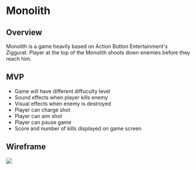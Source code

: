 # Monolith

## Overview

Monolith is a game heavily based on Action Button Entertainment's Ziggurat. 
Player at the top of the Monolith shoots down enemies before they reach him.

## MVP

  * Game will have different diffuculty level
  * Sound effects when player kills enemy
  * Visual effects when enemy is destroyed
  * Player can charge shot
  * Player can aim shot
  * Player can pause game
  * Score and number of kills displayed on game screen

## Wireframe

  ![](assets/images/wireframe.png)
